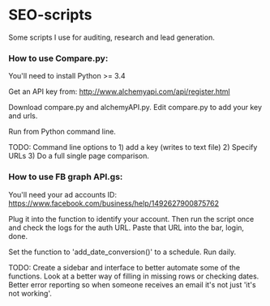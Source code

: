 # SEO-scripts
Some scripts I use for auditing, research and lead generation.

### How to use Compare.py: 

You'll need to install Python >= 3.4

Get an API key from: http://www.alchemyapi.com/api/register.html

Download compare.py and alchemyAPI.py. Edit compare.py to add your key and urls.

Run from Python command line.

TODO: Command line options to 1) add a key (writes to text file) 2) Specify URLs 3) Do a full single page comparison.

### How to use FB graph API.gs: 

You'll need your ad accounts ID: https://www.facebook.com/business/help/1492627900875762

Plug it into the function to identify your account. Then run the script once and check the logs for the auth URL. Paste that URL into the bar, login, done.

Set the function to 'add_date_conversion()' to a schedule. Run daily.

TODO: Create a sidebar and interface to better automate some of the functions. Look at a better way of filling in missing rows or checking dates. Better error reporting so when someone receives an email it's not just 'it's not working'.

